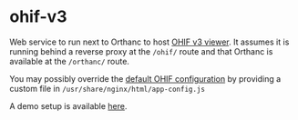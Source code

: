 <!--
SPDX-FileCopyrightText: 2022 - 2023 Orthanc Team SRL <info@orthanc.team>

SPDX-License-Identifier: CC0-1.0
-->

# ohif-v3

Web service to run next to Orthanc to host [OHIF v3 viewer](https://github.com/OHIF/Viewers/tree/v3-stable).
It assumes it is running behind a reverse proxy at the `/ohif/` route and that Orthanc is available at the `/orthanc/` route.

You may possibly override the [default OHIF configuration](https://github.com/orthanc-team/orthanc-auth-service/tree/main/sources/ohif/default-app-config.js) by providing a custom file in `/usr/share/nginx/html/app-config.js`

A demo setup is available [here](https://github.com/orthanc-team/orthanc-auth-service/tree/main/minimal-setup/keycloak).
